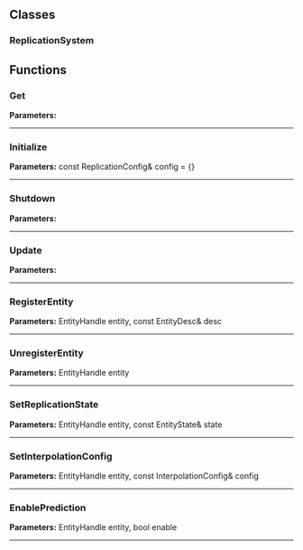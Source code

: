 
## Classes

### ReplicationSystem




## Functions

### Get



**Parameters:** 

---

### Initialize



**Parameters:** const ReplicationConfig& config = {}

---

### Shutdown



**Parameters:** 

---

### Update



**Parameters:** 

---

### RegisterEntity



**Parameters:** EntityHandle entity, const EntityDesc& desc

---

### UnregisterEntity



**Parameters:** EntityHandle entity

---

### SetReplicationState



**Parameters:** EntityHandle entity, const EntityState& state

---

### SetInterpolationConfig



**Parameters:** EntityHandle entity, const InterpolationConfig& config

---

### EnablePrediction



**Parameters:** EntityHandle entity, bool enable

---
